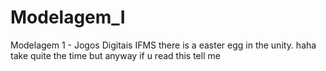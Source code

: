 # Modelagem_I
Modelagem 1 - Jogos Digitais IFMS
there is a easter egg in the unity. haha take quite the time but anyway if u read this tell me
